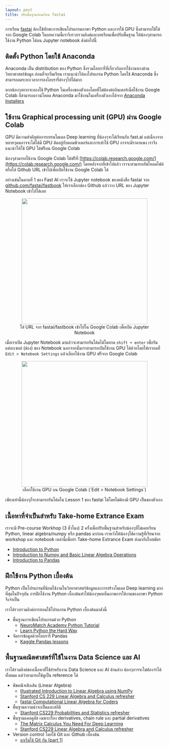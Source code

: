 ```yaml
---
layout: post
title: ปรับพื้นฐานก่อนเรียน fastai
---
```


การเรียน [fastai](https://course.fast.ai/) ต้องใช้ทักษะการเขียนโปรแกรมภาษา Python
และการใช้ GPU ซึ่งสามารถใช้ได้จาก Google Colab ในบทความนี้เราจึงรวบรวมลิงค์และบทเรียนเพื่อปรับพื้นฐาน
ให้น้องๆสามารถใช้งาน Python ได้บน Jupyter notebook ดังต่อไปนี้

## ติดตั้ง Python โดยใช้ Anaconda

Anaconda เป็น distribution ของ Python ซึ่งรวมไลบรารี่ที่เกี่ยวกับการใช้งานทางด้านวิทยาศาสตร์ข้อมูล
ก่อนที่จะเริ่มเรียน เราแนะนำให้ลงโปรแกรม Python โดยใช้
Anaconda ซึ่งสามารถลดระยะเวลาการลงไลบรารี่ต่างๆไปได้มาก

หากน้องๆอยากจะลองใช้ Python ในเครื่องของตัวเองโดยที่ไม่ต้องต่ออินเตอร์เน็ตใช้งาน Google Colab
ก็สามารถดาวน์โหลด Anaconda มาใช้งานในเครื่องตัวเองได้จาก [Anaconda Installers](https://www.anaconda.com/products/individual)

## ใช้งาน  Graphical processing unit (GPU) ผ่าน Google Colab

GPU มีความสำคัญต่อการเทรนโมเดล Deep learning ที่น้องๆจะได้เรียนกับ fast.ai แต่เนื่องจากหลายๆคนอาจจะไม่ได้มี GPU
ติดอยู่กับคอมพิวเตอร์และการเช่าใช้ GPU อาจจะมีราคาแพง เราจึงแนะนำให้ใช้ GPU ได้ฟรีบน Google Colab

น้องๆสามารถใช้งาน Google Colab ได้ฟรีที่ [https://colab.research.google.com/](https://colab.research.google.com/)
โดยหลังจากที่เข้าไปแล้ว เราจะสามารถอัพโหลดไฟล์หรือใส่ Github URL เข้าไปเพื่อเปิดใช้งาน Google Colab ได้

อย่างเช่นในคาบที่ 1 ของ Fast AI เราจะใช้ Jupyter notebook ของหนังสือ fastai จาก
[github.com/fastai/fastbook](https://github.com/fastai/fastbook/) ให้เราเลือกช่อง Github แล้ววาง URL
ของ Jupyter Notebook เข้าไปได้เลย

<figure align="center">
  <img src="{{ site.baseurl }}/images/colab-url.png" style="width: 400px;"/>
  <figcaption>ใส่ URL จาก fastai/fastbook เข้าไปใน Google Colab เพื่อเปิด Jupyter Notebook</figcaption>
</figure>

เมื่อเราเปิด Jupyter Notebook มาแล้วจะสามารถรันโค้ดได้โดยกด `shift + enter` เพื่อรันแต่ละเซลล์ (ช่อง) ของ Notebook
นอกจากนั้นเราสามารถเปิดใช้งาน GPU ได้ด้วยโดยให้เรากดที่ `Edit > Notebook Settings` แล้วเลือกใช้งาน GPU ฟรีจาก
Google Colab

<figure align="center">
  <img src="{{ site.baseurl }}/images/select-gpu.png" style="width: 400px;"/>
  <figcaption>เลือกใช้งาน GPU บน Google Colab (`Edit > Notebook Settings`)</figcaption>
</figure>

เพียงเท่านี้น้องๆก็จะสามารถรันโค้ดใน Lesson 1 ของ fastai ได้โดยไม่ต้องมี GPU เป็นของตัวเอง

## เนื้อหาที่จำเป็นสำหรับ Take-home Extrance Exam
เราจะมี Pre-course Workhop (3 ชั่วโมง) 2 ครั้งเพื่อปรับพื้นฐานสำหรับน้องๆที่ไม่เคยเรียน Python, linear algebra/numpy หรือ pandas มาก่อน เราหวังให้น้องๆใช้ความรู้ที่เรียนจาก workshop และ notebook เหล่านี้เพื่อทำ Take-home Extrance Exam ส่งมากับใบสมัคร
* [Introduction to Python](https://github.com/vistec-AI/ai-builders/blob/main/notebooks/ai_builder_intro_python.ipynb)
* [
Introduction to Numpy and Basic Linear Algebra Operations](https://github.com/vistec-AI/ai-builders/blob/main/notebooks/ai_builder_numpy.ipynb)
* [Introduction to Pandas](https://github.com/vistec-AI/ai-builders/blob/main/notebooks/ai_builder_pandas.ipynb)

## ฝึกใช้งาน Python เบื้องต้น

Python เป็นโปรแกรมที่นิยมใช้งานในวิทยาศาสตร์ข้อมูลและการสร้างโมเดล Deep learning มากที่สุดในปัจจุบัน
การฝึกใช้งาน Python เบื้องต้นทำให้น้องๆพอเห็นภาพการใช้งานของภาษา Python จึงจำเป็น

เราได้รวบรวมลิงค์การสอนใช้โปรแกรม Python เบื้องต้นมาดังนี้

* พื้นฐานการเขียนโปรแกรมด้วย Python
  * [NeuroMatch Academy Python Tutorial](https://github.com/NeuromatchAcademy/course-content#python-for-nma-workshop)
  * [Learn Python the Hard Way](https://github.com/ubarredo/LearnPythonTheHardWay)
* จัดการข้อมูลด้วยไลบรารี่ Pandas
  * [Kaggle Pandas lessons](https://www.kaggle.com/learn/pandas)

## พื้นฐานคณิตศาสตร์ที่ใช้ในงาน Data Science และ AI

เราได้รวมลิงค์ของเนื้อหาที่ใช้สำหรับงาน Data Science และ AI ด้านล่าง
น้องๆอาจจะไม่ต้องจำได้ทั้งหมด แต่ว่าสามารถใช้ดูเป็น reference ได้

* พีชคณิจเชิงเส้น (Linear Algebra)
  * [Illustrated Introduction to Linear Algebra using NumPy](https://medium.com/@kaaanishk/illustrated-introduction-to-linear-algebra-using-numpy-11d503d244a1)
  * [Stanford CS 229 Linear Algebra and Calculus refresher](https://stanford.edu/~shervine/teaching/cs-229/refresher-algebra-calculus)
  * [fastai Computational Linear Algebra for Coders](https://github.com/fastai/numerical-linear-algebra)
* พื้นฐานความน่าจะเป็นและสถิติ
  * [Stanford CS229 Probabilities and Statistics refresher](https://stanford.edu/~shervine/teaching/cs-229/refresher-probabilities-statistics)
* พื้นฐานแคลคูลัส เฉพาะเรื่อง derivatives, chain rule และ partial derivatives
  * [The Matrix Calculus You Need For Deep Learning](https://explained.ai/matrix-calculus/index.html)
  * [Stanford CS229 Linear Algebra and Calculus refresher](https://stanford.edu/~shervine/teaching/cs-229/refresher-algebra-calculus)
* Version control โดยใช้ Git และ Github เบื้องต้น
  * [มาเริ่มใช้ Git กัน [part 1] ](https://tupleblog.github.io/use-git-part1/)